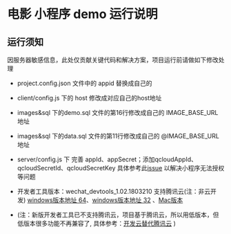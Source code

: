 # 电影 小程序 demo 运行说明

## 运行须知

因服务器敏感信息，此处仅贡献关键代码和解决方案，项目运行前请做如下修改处理

- project.config.json 文件中的 appid 替换成自己的

- client/config.js 下的 host 修改成对应自己的host地址

- images&sql 下的demo.sql 文件的第16行修改成自己的 IMAGE_BASE_URL 地址

- images&sql 下的data.sql 文件的第11行修改成自己的 @IMAGE_BASE_URL 地址

- server/config.js 下 完善 appId、appSecret；添加qcloudAppId、qcloudSecretId、qcloudSecretKey 具体参考此[issue](https://github.com/tencentyun/wafer2-quickstart/issues/13) 以解决小程序无法授权等问题

- 开发者工具版本：wechat_devtools_1.02.1803210 支持腾讯云(注：非云开发) [windows版本地址 64](https://servicewechat.com/wxa-dev-logic/download_redirect?type=x64&from=mpwiki&download_version=1021803210)、[windows版本地址 32](https://servicewechat.com/wxa-dev-logic/download_redirect?type=ia32&from=mpwiki&download_version=1021803210) 、[Mac版本](https://servicewechat.com/wxa-dev-logic/download_redirect?type=darwin&from=mpwiki&download_version=1021803210)

- (注：新版开发者工具已不支持腾讯云，项目基于腾讯云，所以用低版本，但低版本很多功能不再兼容了, 具体参考：[开发云替代腾讯云](https://developers.weixin.qq.com/community/develop/doc/000e22b2508a8043e857ece5d5ac00) )

